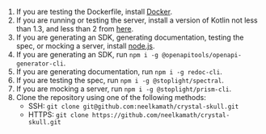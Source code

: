 1. If you are testing the Dockerfile, install [Docker](https://hub.docker.com/search/?type=edition&offering=community).
1. If you are running or testing the server, install a version of Kotlin not less than 1.3, and less than 2 from [here](https://kotlinlang.org/docs/tutorials/command-line.html).
1. If you are generating an SDK, generating documentation, testing the spec, or mocking a server, install [node.js](https://nodejs.org/en/download/).
1. If you are generating an SDK, run `npm i -g @openapitools/openapi-generator-cli`.
1. If you are generating documentation, run `npm i -g redoc-cli`.
1. If you are testing the spec, run `npm i -g @stoplight/spectral`.
1. If you are mocking a server, run `npm i -g @stoplight/prism-cli`.
1. Clone the repository using one of the following methods:
    - SSH: `git clone git@github.com:neelkamath/crystal-skull.git`
    - HTTPS: `git clone https://github.com/neelkamath/crystal-skull.git`